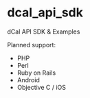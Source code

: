 dcal_api_sdk
============

dCal API SDK &amp; Examples

Planned support:

* PHP
* Perl
* Ruby on Rails
* Android
* Objective C / iOS
